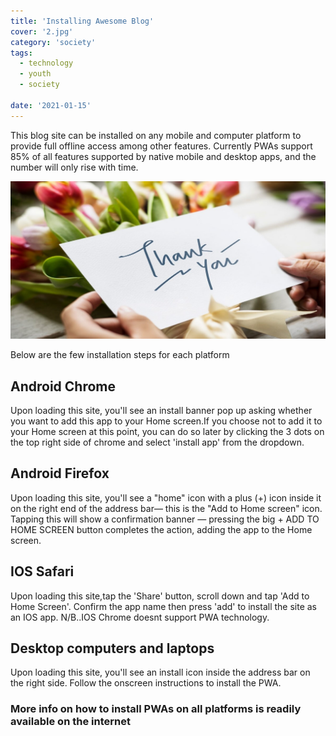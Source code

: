 ```yaml
---
title: 'Installing Awesome Blog'
cover: '2.jpg'
category: 'society'
tags:
  - technology
  - youth
  - society

date: '2021-01-15'
---
```


This blog site can be installed on any mobile and computer platform to provide full offline access among other features. Currently PWAs support 85% of all features supported by native mobile and desktop apps, and the number will only rise with time.

![thank you](../static/assets/blog3.jpg)

Below are the few installation steps for each platform

## Android Chrome

Upon loading this site, you'll see an install banner pop up asking whether you want to add this app to your Home screen.If you choose not to add it to your Home screen at this point, you can do so later by clicking the 3 dots on the top right side of chrome and select 'install app' from the dropdown.

## Android Firefox

Upon loading this site, you'll see a "home" icon with a plus (+) icon inside it on the right end of the address bar— this is the "Add to Home screen" icon. Tapping this will show a confirmation banner — pressing the big + ADD TO HOME SCREEN button completes the action, adding the app to the Home screen.

## IOS Safari

Upon loading this site,tap the 'Share' button, scroll down and tap 'Add to Home Screen'. Confirm the app name then press 'add' to install the site as an IOS app.
N/B..IOS Chrome doesnt support PWA technology.

## Desktop computers and laptops

Upon loading this site, you'll see an install icon inside the address bar on the right side. Follow the onscreen instructions to install the PWA.

### More info on how to install PWAs on all platforms is readily available on the internet
